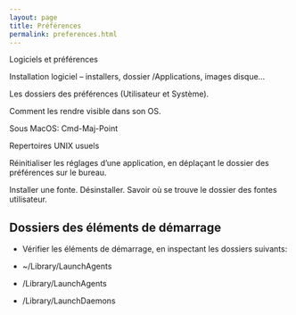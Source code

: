 ```yaml
---
layout: page
title: Préférences
permalink: preferences.html
---
```


Logiciels et préférences

Installation logiciel – installers, dossier /Applications, images disque…

Les dossiers des préférences (Utilisateur et Système).  

Comment les rendre visible dans son OS. 

Sous MacOS: Cmd-Maj-Point

Repertoires UNIX usuels 

Réinitialiser les réglages d’une application, en déplaçant le dossier des préférences sur le bureau. 

Installer une fonte. Désinstaller. Savoir où se trouve le dossier des fontes utilisateur. 

## Dossiers des éléments de démarrage

- Vérifier les éléments de démarrage, en inspectant les dossiers suivants:

- ~/Library/LaunchAgents
- /Library/LaunchAgents
- /Library/LaunchDaemons

